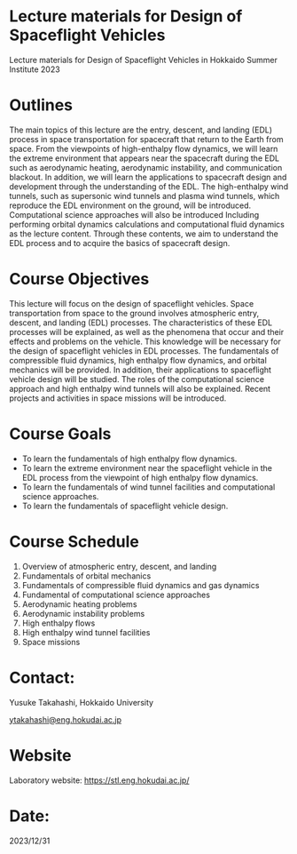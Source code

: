 # Lecture materials for Design of Spaceflight Vehicles

Lecture materials for Design of Spaceflight Vehicles in Hokkaido Summer Institute 2023

# Outlines

The main topics of this lecture are the entry, descent, and landing (EDL) process in space transportation for spacecraft that return to the Earth from space. From the viewpoints of high-enthalpy flow dynamics, we will learn the extreme environment that appears near the spacecraft during the EDL such as aerodynamic heating, aerodynamic instability, and communication blackout. In addition, we will learn the applications to spacecraft design and development through the understanding of the EDL. The high-enthalpy wind tunnels, such as supersonic wind tunnels and plasma wind tunnels, which reproduce the EDL environment on the ground, will be introduced. Computational science approaches will also be introduced Including performing orbital dynamics calculations and computational fluid dynamics as the lecture content. Through these contents, we aim to understand the EDL process and to acquire the basics of spacecraft design.


# Course Objectives

This lecture will focus on the design of spaceflight vehicles. Space transportation from space to the ground involves atmospheric entry, descent, and landing (EDL) processes. The characteristics of these EDL processes will be explained, as well as the phenomena that occur and their effects and problems on the vehicle. This knowledge will be necessary for the design of spaceflight vehicles in EDL processes. The fundamentals of compressible fluid dynamics, high enthalpy flow dynamics, and orbital mechanics will be provided. In addition, their applications to spaceflight vehicle design will be studied. The roles of the computational science approach and high enthalpy wind tunnels will also be explained. Recent projects and activities in space missions will be introduced.


# Course Goals

- To learn the fundamentals of high enthalpy flow dynamics.
- To learn the extreme environment near the spaceflight vehicle in the EDL process from the viewpoint of high enthalpy flow dynamics.
- To learn the fundamentals of wind tunnel facilities and computational science approaches.
- To learn the fundamentals of spaceflight vehicle design.


# Course Schedule

1. Overview of atmospheric entry, descent, and landing
2. Fundamentals of orbital mechanics
3. Fundamentals of compressible fluid dynamics and gas dynamics
4. Fundamental of computational science approaches
5. Aerodynamic heating problems
6. Aerodynamic instability problems
7. High enthalpy flows
8. High enthalpy wind tunnel facilities
7. Space missions


# Contact:

Yusuke Takahashi, Hokkaido University

ytakahashi@eng.hokudai.ac.jp


# Website

Laboratory website: https://stl.eng.hokudai.ac.jp/


# Date:

2023/12/31
